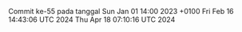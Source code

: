 Commit ke-55 pada tanggal Sun Jan 01 14:00 2023 +0100
Fri Feb 16 14:43:06 UTC 2024
Thu Apr 18 07:10:16 UTC 2024
